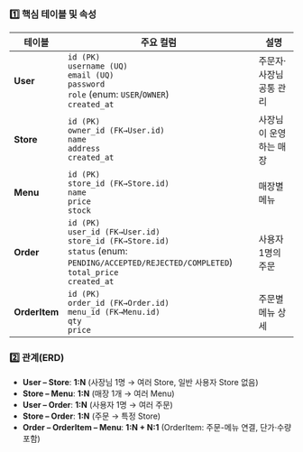 ### 1️⃣ 핵심 테이블 및 속성

| 테이블 | 주요 컬럼 | 설명 |
|--------|-----------|------|
| **User** | `id (PK)`<br>`username (UQ)`<br>`email (UQ)`<br>`password`<br>`role` (enum: `USER`/`OWNER`)<br>`created_at` | 주문자·사장님 공통 관리 |
| **Store** | `id (PK)`<br>`owner_id (FK→User.id)`<br>`name`<br>`address`<br>`created_at` | 사장님이 운영하는 매장 |
| **Menu** | `id (PK)`<br>`store_id (FK→Store.id)`<br>`name`<br>`price`<br>`stock` | 매장별 메뉴 |
| **Order** | `id (PK)`<br>`user_id (FK→User.id)`<br>`store_id (FK→Store.id)`<br>`status` (enum: `PENDING/ACCEPTED/REJECTED/COMPLETED`)<br>`total_price`<br>`created_at` | 사용자 1명의 주문 |
| **OrderItem** | `id (PK)`<br>`order_id (FK→Order.id)`<br>`menu_id (FK→Menu.id)`<br>`qty`<br>`price` | 주문별 메뉴 상세 |

### 2️⃣ 관계(ERD)

- **User – Store**: **1:N** (사장님 1명 → 여러 Store, 일반 사용자 Store 없음)
- **Store – Menu**: **1:N** (매장 1개 → 여러 Menu)
- **User – Order**: **1:N** (사용자 1명 → 여러 주문)
- **Store – Order**: **1:N** (주문 → 특정 Store)
- **Order – OrderItem – Menu**: **1:N + N:1** (OrderItem: 주문-메뉴 연결, 단가·수량 포함)